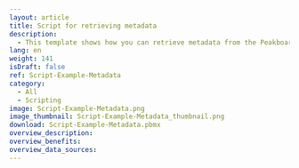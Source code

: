 ```yaml
---
layout: article
title: Script for retrieving metadata
description: 
  - This template shows how you can retrieve metadata from the Peakboard Box / Runtime using various scripts.
lang: en
weight: 141
isDraft: false
ref: Script-Example-Metadata
category:
  - All
  - Scripting
image: Script-Example-Metadata.png
image_thumbnail: Script-Example-Metadata_thumbnail.png
download: Script-Example-Metadata.pbmx
overview_description:
overview_benefits:
overview_data_sources:
---
```

